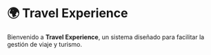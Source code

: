 # 🌍 Travel Experience

Bienvenido a **Travel Experience**, un sistema diseñado para facilitar la gestión de viaje y turismo.